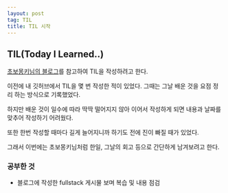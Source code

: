 ```yaml
---
layout: post
tag: TIL
title: TIL 시작
---
```


## TIL(Today I Learned..)
[초보몽키님의 블로그](https://wayhome25.github.io/til/2017/02/16/TIL-start/)를 참고하여 TIL을 작성하려고 한다.

이전에 내 깃허브에서 TIL을 몇 번 작성한 적이 있었다. 그때는 그날 배운 것을 요점 정리 하는 방식으로 기록했었다.

하지만 배운 것이 일수에 따라 딱딱 떨어지지 않아 이어서 작성하게 되면 내용과 날짜를 맞추어 작성하기 어려웠다.

또한 한번 작성할 때마다 길게 늘어지니까 하기도 전에 진이 빠질 때가 있었다.

그래서 이번에는 초보몽키님처럼 한일, 그날의 회고 등으로 간단하게 남겨보려고 한다.

### 공부한 것
- 블로그에 작성한 fullstack 게시물 보며 복습 및 내용 점검
